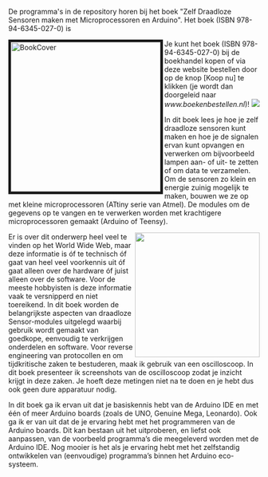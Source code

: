 De programma's in de repository horen bij het boek "Zelf Draadloze 
Sensoren maken met Microprocessoren en Arduino".
Het boek (ISBN 978-94-6345-027-0) is

<p>
<img src="https://cloud.githubusercontent.com/assets/5585427/21386969/c53f4ec8-c775-11e6-9ab0-8da90a5df4f8.png" width="300"  alt="BookCover" border="5" align="left"/>
Je kunt het boek (ISBN 978-94-6345-027-0) bij de boekhandel kopen of via deze website bestellen door op de knop [Koop nu] te klikken (je wordt dan doorgeleid naar <em>www.boekenbestellen.nl</em>)!
<a href="https://www.boekenbestellen.nl/shop/winkelwagen/add/1/19765/1" target="_blank" rel="nofollow"><img src="https://www.boekenbestellen.nl/open-social/website/buynow/btn_buynow_k_blue.png" border="0" style="cursor:pointer"></a>
</p>

In dit boek lees je hoe je zelf draadloze sensoren kunt maken en hoe je de 
signalen ervan kunt opvangen en verwerken om bijvoorbeeld 
lampen aan- of uit- te zetten of om data te verzamelen. 
Om de sensoren zo klein en energie zuinig mogelijk te maken, bouwen we ze 
op met kleine microprocessoren (ATtiny serie van Atmel). De modules om de 
gegevens op te vangen en te verwerken worden met krachtigere 
microprocessoren gemaakt (Arduino of Teensy).

<img src="https://cloud.githubusercontent.com/assets/5585427/21386705/5d0a5a92-c774-11e6-88f1-af2cf3dbb364.png" width="250" align="right" />

Er is over dit onderwerp heel veel te vinden op het World Wide Web, maar 
deze informatie is óf te technisch óf gaat van heel veel voorkennis uit óf 
gaat alleen over de hardware óf juist alleen over de software. Voor de 
meeste hobbyisten is deze informatie vaak te versnipperd en niet 
toereikend. In dit boek worden de belangrijkste aspecten van draadloze 
Sensor-modules uitgelegd waarbij gebruik wordt gemaakt van goedkope, 
eenvoudig te verkrijgen onderdelen en software.
Voor reverse engineering van protocollen en om tijdkritische zaken te 
bestuderen, maak ik gebruik van een oscilloscoop. In dit boek presenteer 
ik screenshots van de oscilloscoop zodat je inzicht krijgt in deze zaken. 
Je hoeft deze metingen niet na te doen en je hebt dus ook geen dure 
apparatuur nodig.

In dit boek ga ik ervan uit dat je basiskennis hebt van de 
Arduino IDE en met één of meer Arduino boards (zoals de UNO, Genuine Mega, 
Leonardo). Ook ga ik er van uit dat de je ervaring hebt met het 
programmeren van de Arduino boards. Dit kan bestaan uit het uitproberen, 
en liefst ook aanpassen, van de voorbeeld programma’s die meegeleverd 
worden met de Arduino IDE. Nog mooier is het als je ervaring hebt met het 
zelfstandig ontwikkelen van (eenvoudige) programma’s binnen het Arduino 
eco-systeem.
